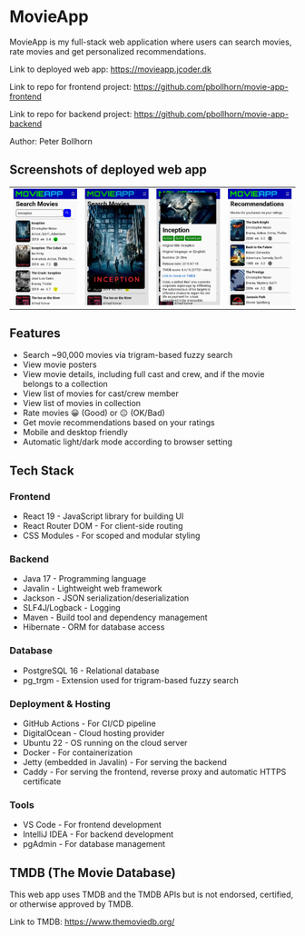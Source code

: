 # MovieApp

MovieApp is my full-stack web application where users can search movies, rate movies and get personalized recommendations.

Link to deployed web app: https://movieapp.jcoder.dk

Link to repo for frontend project: https://github.com/pbollhorn/movie-app-frontend

Link to repo for backend project: https://github.com/pbollhorn/movie-app-backend

Author: Peter Bollhorn

## Screenshots of deployed web app

<table>
<tr>
  <td><img src="screenshots/screenshot1.jpg" width="500"></td>
  <td><img src="screenshots/screenshot2.jpg" width="500"></td>
  <td><img src="screenshots/screenshot3.jpg" width="500"></td>
  <td><img src="screenshots/screenshot4.jpg" width="500"></td>
</tr>
</table>

## Features

- Search ~90,000 movies via trigram-based fuzzy search
- View movie posters
- View movie details, including full cast and crew, and if the movie belongs to a collection
- View list of movies for cast/crew member
- View list of movies in collection
- Rate movies 😀 (Good) or 😐 (OK/Bad)
- Get movie recommendations based on your ratings
- Mobile and desktop friendly
- Automatic light/dark mode according to browser setting

## Tech Stack

### Frontend
- React 19 - JavaScript library for building UI
- React Router DOM - For client-side routing
- CSS Modules - For scoped and modular styling

### Backend
- Java 17 - Programming language
- Javalin - Lightweight web framework
- Jackson - JSON serialization/deserialization
- SLF4J/Logback - Logging
- Maven - Build tool and dependency management
- Hibernate - ORM for database access

### Database
- PostgreSQL 16 - Relational database
- pg_trgm - Extension used for trigram-based fuzzy search

### Deployment & Hosting
- GitHub Actions - For CI/CD pipeline
- DigitalOcean - Cloud hosting provider
- Ubuntu 22 - OS running on the cloud server
- Docker - For containerization
- Jetty (embedded in Javalin) - For serving the backend
- Caddy - For serving the frontend, reverse proxy and automatic HTTPS certificate

### Tools
- VS Code - For frontend development
- IntelliJ IDEA - For backend development
- pgAdmin - For database management

## TMDB (The Movie Database)
This web app uses TMDB and the TMDB APIs but is not endorsed, certified, or otherwise approved by TMDB.

Link to TMDB: https://www.themoviedb.org/